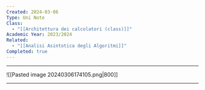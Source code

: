 ```yaml
---
Created: 2024-03-06
Type: Uni Note
Class:
  - "[[Architettura dei calcolatori (class)]]"
Academic Year: 2023/2024
Related:
  - "[[Analisi Asintotica degli Algoritmi]]"
Completed: true
---
```

---

![[Pasted image 20240306174105.png|800]]

---